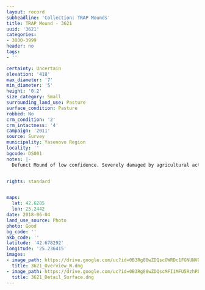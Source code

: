 ```yaml
---
layout: record
subheadline: 'Collection: TRAP Mounds'
title: TRAP Mound - 3621
uuid: '3621'
categories:
- 3000-3999
header: no
tags:
- ''

certainty: Uncertain
elevation: '418'
max_diameter: '7'
min_diameter: '5'
height: '0.2'
size_category: Small
surrounding_land_use: Pasture
surface_condition: Pasture
robbed: No
crm_condition: '2'
crm_intactness: '4'
campaign: '2011'
source: Survey
municipality: Yasenovo Region
locality: ''
bgcode: DS001
notes: |-
  Defunct Mound of low confidence. Severely damaged by agricultural activity.


rights: standard


maps:
  lat: 42.6285
  lon: 25.2442
date: 2018-06-04
land_use_source: Photo
photo: Good
bg_code: ''
akb_code: ''
latitude: '42.678292'
longitude: '25.236415'
images:
- image_path: https://drive.google.com/uc?id=0B3Rg88wZDQscOWRDc1FGNUNVOEU
  title: 3621_Overview_W.dng
- image_path: https://drive.google.com/uc?id=0B3Rg88wZDQscMFI1MFU5RzhPbGM
  title: 3621_Detail_Surface.dng
---
```

